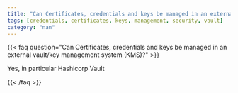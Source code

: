 ```yaml
---
title: "Can Certificates, credentials and keys be managed in an external vault/key management system (KMS)?"
tags: [credentials, certificates, keys, management, security, vault]
category: "nan"
---
```


<!-- QUESTION -->

{{< faq question="Can Certificates, credentials and keys be managed in an external vault/key management system (KMS)?" >}}

<!-- ANSWER -->

Yes, in particular Hashicorp Vault

{{< /faq >}}
